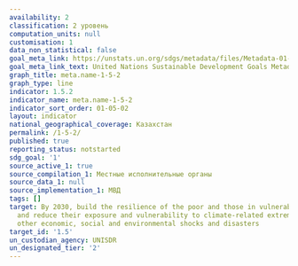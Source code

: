 ```yaml
---
availability: 2
classification: 2 уровень
computation_units: null
customisation: 1
data_non_statistical: false
goal_meta_link: https://unstats.un.org/sdgs/metadata/files/Metadata-01-05-02.pdf
goal_meta_link_text: United Nations Sustainable Development Goals Metadata (pdf 894kB)
graph_title: meta.name-1-5-2
graph_type: line
indicator: 1.5.2
indicator_name: meta.name-1-5-2
indicator_sort_order: 01-05-02
layout: indicator
national_geographical_coverage: Казахстан
permalink: /1-5-2/
published: true
reporting_status: notstarted
sdg_goal: '1'
source_active_1: true
source_compilation_1: Местные исполнительные органы
source_data_1: null
source_implementation_1: МВД
tags: []
target: By 2030, build the resilience of the poor and those in vulnerable situations
  and reduce their exposure and vulnerability to climate-related extreme events and
  other economic, social and environmental shocks and disasters
target_id: '1.5'
un_custodian_agency: UNISDR
un_designated_tier: '2'
---
```

